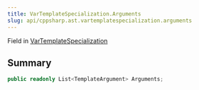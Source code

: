 ```yaml
---
title: VarTemplateSpecialization.Arguments
slug: api/cppsharp.ast.vartemplatespecialization.arguments
---
```

Field in [VarTemplateSpecialization](/api/cppsharp/ast/vartemplatespecialization)

## Summary



```csharp
public readonly List<TemplateArgument> Arguments;
```

